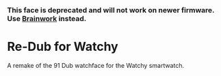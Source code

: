 ### This face is deprecated and will not work on newer firmware. Use [Brainwork](https://github.com/BraininaBowl/Brainwork-for-Watchy) instead. 

# Re-Dub for Watchy
A remake of the 91 Dub watchface for the Watchy smartwatch.
